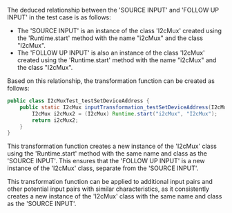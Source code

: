 The deduced relationship between the 'SOURCE INPUT' and 'FOLLOW UP INPUT' in the test case is as follows:

- The 'SOURCE INPUT' is an instance of the class 'I2cMux' created using the 'Runtime.start' method with the name "i2cMux" and the class "I2cMux".
- The 'FOLLOW UP INPUT' is also an instance of the class 'I2cMux' created using the 'Runtime.start' method with the name "i2cMux" and the class "I2cMux".

Based on this relationship, the transformation function can be created as follows:

```java
public class I2cMuxTest_testSetDeviceAddress {
    public static I2cMux inputTransformation_testSetDeviceAddress(I2cMux i2cMux, String deviceAddress)  {
        I2cMux i2cMux2 = (I2cMux) Runtime.start("i2cMux", "I2cMux");
        return i2cMux2;
    }
}
```

This transformation function creates a new instance of the 'I2cMux' class using the 'Runtime.start' method with the same name and class as the 'SOURCE INPUT'. This ensures that the 'FOLLOW UP INPUT' is a new instance of the 'I2cMux' class, separate from the 'SOURCE INPUT'.

This transformation function can be applied to additional input pairs and other potential input pairs with similar characteristics, as it consistently creates a new instance of the 'I2cMux' class with the same name and class as the 'SOURCE INPUT'.